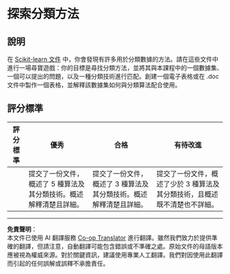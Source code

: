 <!--
CO_OP_TRANSLATOR_METADATA:
{
  "original_hash": "b2a01912beb24cfb0007f83594dba801",
  "translation_date": "2025-08-29T21:53:57+00:00",
  "source_file": "4-Classification/1-Introduction/assignment.md",
  "language_code": "mo"
}
-->
# 探索分類方法

## 說明

在 [Scikit-learn 文件](https://scikit-learn.org/stable/supervised_learning.html) 中，你會發現有許多用於分類數據的方法。請在這些文件中進行一場尋寶遊戲：你的目標是尋找分類方法，並將其與本課程中的一個數據集、一個可以提出的問題，以及一種分類技術進行匹配。創建一個電子表格或在 .doc 文件中製作一個表格，並解釋該數據集如何與分類算法配合使用。

## 評分標準

| 評分標準 | 優秀                                                                                                                           | 合格                                                                                                                            | 有待改進                                                                                                                                             |
| -------- | ----------------------------------------------------------------------------------------------------------------------------- | ----------------------------------------------------------------------------------------------------------------------------- | --------------------------------------------------------------------------------------------------------------------------------------------------- |
|          | 提交了一份文件，概述了 5 種算法及其分類技術。概述解釋清楚且詳細。                                                               | 提交了一份文件，概述了 3 種算法及其分類技術。概述解釋清楚且詳細。                                                               | 提交了一份文件，概述了少於 3 種算法及其分類技術，且概述既不清楚也不詳細。                                                                             |

---

**免責聲明**：  
本文件已使用 AI 翻譯服務 [Co-op Translator](https://github.com/Azure/co-op-translator) 進行翻譯。雖然我們致力於提供準確的翻譯，但請注意，自動翻譯可能包含錯誤或不準確之處。原始文件的母語版本應被視為權威來源。對於關鍵資訊，建議使用專業人工翻譯。我們對因使用此翻譯而引起的任何誤解或誤釋不承擔責任。